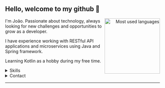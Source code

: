 <h2> Hello, welcome to my github 👋 </h1>
    
<div align="right" style="margin:auto">
     <a href="https://github.com/joaohr1">
        <img height="180em" src="https://github-readme-stats.vercel.app/api/top-langs/?username=joaohr1&hide=html,jupyter%20notebook&langs_count=6&hide_border=true&layout=compact&show_icons=true&line_height=27&langs_count=10&theme=transparent&title_color=4a86d1&custom_title=My%20favorite%20languages"
       alt="Most used languages" align="right">
    </a>
</div>
    
    
I'm João. Passionate about technology, always looking for new challenges and opportunities to grow as a developer.

    
I have experience working with RESTful API applications and microservices using Java and Spring framework.  
    
Learning Kotlin as a hobby during my free time.

<details closed>

    
    
<summary>Skills</summary>

```JAVA | SPRING BOOT | POSTGRESQL | MONGODB ```  
```MAVEN | GIT | REST APIs | DOCKER | INTELLIJ ``` 
  
</details>

<details closed>
  <summary>Contact</summary>
  
  <a href = "mailto:joaoibitira@gmail.com"><img alt=gmail src="https://img.shields.io/badge/Gmail-D14836?style=for-the-badge&logo=gmail&logoColor=white"/>
    <br>
  <a href="https://www.linkedin.com/in/joao-hr-rodrigues/" target="_blank"><img src="https://img.shields.io/badge/-LinkedIn-%230077B5?style=for-the-badge&logo=linkedin&logoColor=white" target="_blank"></a> 

</details>

---
